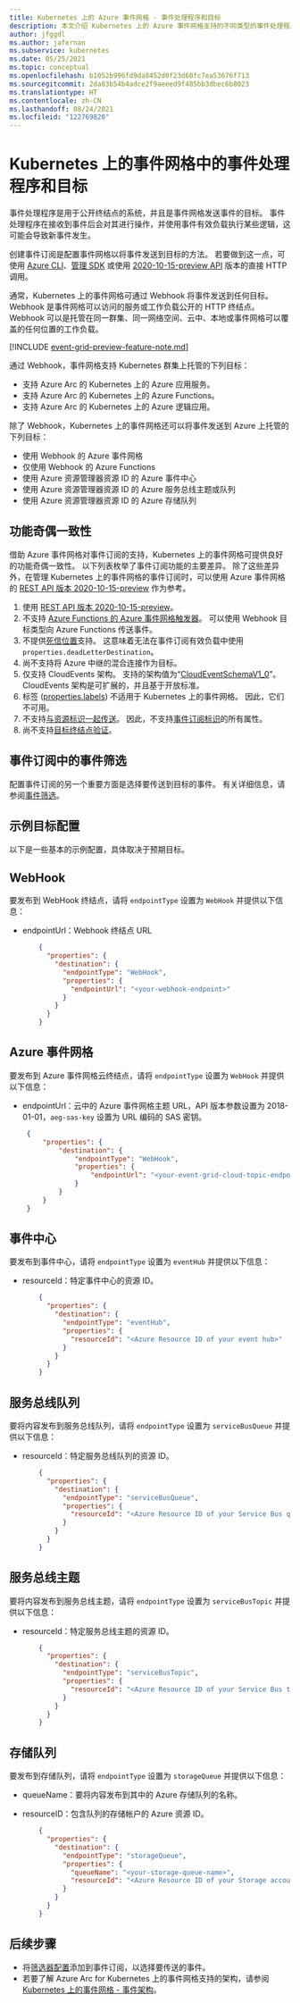 ```yaml
---
title: Kubernetes 上的 Azure 事件网格 - 事件处理程序和目标
description: 本文介绍 Kubernetes 上的 Azure 事件网格支持的不同类型的事件处理程序和目标
author: jfggdl
ms.author: jafernan
ms.subservice: kubernetes
ms.date: 05/25/2021
ms.topic: conceptual
ms.openlocfilehash: b1052b996fd9da8452d0f23d60fc7ea53676f713
ms.sourcegitcommit: 2da83b54b4adce2f9aeeed9f485bb3dbec6b8023
ms.translationtype: HT
ms.contentlocale: zh-CN
ms.lasthandoff: 08/24/2021
ms.locfileid: "122769820"
---
```

# <a name="event-handlers-destinations-in-event-grid-on-kubernetes"></a>Kubernetes 上的事件网格中的事件处理程序和目标
事件处理程序是用于公开终结点的系统，并且是事件网格发送事件的目标。 事件处理程序在接收到事件后会对其进行操作，并使用事件有效负载执行某些逻辑，这可能会导致新事件发生。

创建事件订阅是配置事件网格以将事件发送到目标的方法。 若要做到这一点，可使用 [Azure CLI](/cli/azure/eventgrid/event-subscription#az_eventgrid_event_subscription_create)、[管理 SDK](../sdk-overview.md#management-sdks) 或使用 [2020-10-15-preview API](/rest/api/eventgrid/version2021-06-01-preview/event-subscriptions/create-or-update) 版本的直接 HTTP 调用。

通常，Kubernetes 上的事件网格可通过 Webhook 将事件发送到任何目标。 Webhook 是事件网格可以访问的服务或工作负载公开的 HTTP 终结点。 Webhook 可以是托管在同一群集、同一网络空间、云中、本地或事件网格可以覆盖的任何位置的工作负载。 

[!INCLUDE [event-grid-preview-feature-note.md](../includes/event-grid-preview-feature-note.md)]

通过 Webhook，事件网格支持 Kubernetes 群集上托管的下列目标：

* 支持 Azure Arc 的 Kubernetes 上的 Azure 应用服务。 
* 支持 Azure Arc 的 Kubernetes 上的 Azure Functions。 
* 支持 Azure Arc 的 Kubernetes 上的 Azure 逻辑应用。

除了 Webhook，Kubernetes 上的事件网格还可以将事件发送到 Azure 上托管的下列目标：

- 使用 Webhook 的 Azure 事件网格
- 仅使用 Webhook 的 Azure Functions
- 使用 Azure 资源管理器资源 ID 的 Azure 事件中心
- 使用 Azure 资源管理器资源 ID 的 Azure 服务总线主题或队列
- 使用 Azure 资源管理器资源 ID 的 Azure 存储队列



## <a name="feature-parity"></a>功能奇偶一致性
借助 Azure 事件网格对事件订阅的支持，Kubernetes 上的事件网格可提供良好的功能奇偶一致性。 以下列表枚举了事件订阅功能的主要差异。 除了这些差异外，在管理 Kubernetes 上的事件网格的事件订阅时，可以使用 Azure 事件网格的 [REST API 版本 2020-10-15-preview](/rest/api/eventgrid/version2021-06-01-preview/event-subscriptions) 作为参考。

1. 使用 [REST API 版本 2020-10-15-preview](/rest/api/eventgrid/version2021-06-01-preview/event-subscriptions)。
2. 不支持 [Azure Functions 的 Azure 事件网格触发器](../../azure-functions/functions-bindings-event-grid-trigger.md?tabs=csharp%2Cconsole)。 可以使用 Webhook 目标类型向 Azure Functions 传送事件。
3. 不提供[死信位置](../manage-event-delivery.md#set-dead-letter-location)支持。 这意味着无法在事件订阅有效负载中使用 ``properties.deadLetterDestination``。
4. 尚不支持将 Azure 中继的混合连接作为目标。
5. 仅支持 CloudEvents 架构。 支持的架构值为“[CloudEventSchemaV1_0](/rest/api/eventgrid/version2021-06-01-preview/event-subscriptions/create-or-update#eventdeliveryschema)”。 CloudEvents 架构是可扩展的，并且基于开放标准。  
6. 标签 ([properties.labels](/rest/api/eventgrid/version2021-06-01-preview/event-subscriptions/create-or-update#request-body)) 不适用于 Kubernetes 上的事件网格。 因此，它们不可用。
7. 不支持[与资源标识一起传送](/rest/api/eventgrid/version2021-06-01-preview/event-subscriptions/create-or-update#deliverywithresourceidentity)。 因此，不支持[事件订阅标识](/rest/api/eventgrid/version2021-06-01-preview/event-subscriptions/create-or-update#eventsubscriptionidentity)的所有属性。
8. 尚不支持[目标终结点验证](../webhook-event-delivery.md#endpoint-validation-with-event-grid-events)。

## <a name="event-filtering-in-event-subscriptions"></a>事件订阅中的事件筛选
配置事件订阅的另一个重要方面是选择要传送到目标的事件。 有关详细信息，请参阅[事件筛选](filter-events.md)。

## <a name="sample-destination-configurations"></a>示例目标配置

以下是一些基本的示例配置，具体取决于预期目标。

## <a name="webhook"></a>WebHook
要发布到 WebHook 终结点，请将 `endpointType` 设置为 `WebHook` 并提供以下信息：

* endpointUrl：Webhook 终结点 URL

    ```json
        {
          "properties": {
            "destination": {
              "endpointType": "WebHook",
              "properties": {
                "endpointUrl": "<your-webhook-endpoint>"
              }
            }
          }
        }
    ```

## <a name="azure-event-grid"></a>Azure 事件网格

要发布到 Azure 事件网格云终结点，请将 `endpointType` 设置为 `WebHook` 并提供以下信息：

* endpointUrl：云中的 Azure 事件网格主题 URL，API 版本参数设置为 2018-01-01，`aeg-sas-key` 设置为 URL 编码的 SAS 密钥。 

   ```json
    {
        "properties": {
            "destination": {
                "endpointType": "WebHook",
                "properties": {
                    "endpointUrl": "<your-event-grid-cloud-topic-endpoint-url>?api-version=2018-01-01&aeg-sas-key=urlencoded(sas-key-value)"
                }
            }
        }
    }
   ```

## <a name="event-hubs"></a>事件中心

要发布到事件中心，请将 `endpointType` 设置为 `eventHub` 并提供以下信息：

* resourceId：特定事件中心的资源 ID。

    ```json
        {
          "properties": {
            "destination": {
              "endpointType": "eventHub",
              "properties": {
                "resourceId": "<Azure Resource ID of your event hub>"
              }
            }
          }
        }
    ```

## <a name="service-bus-queues"></a>服务总线队列

要将内容发布到服务总线队列，请将 `endpointType` 设置为 `serviceBusQueue` 并提供以下信息：

* resourceId：特定服务总线队列的资源 ID。

    ```json
        {
          "properties": {
            "destination": {
              "endpointType": "serviceBusQueue",
              "properties": {
                "resourceId": "<Azure Resource ID of your Service Bus queue>"
              }
            }
          }
        }
    ```

## <a name="service-bus-topics"></a>服务总线主题

要将内容发布到服务总线主题，请将 `endpointType` 设置为 `serviceBusTopic` 并提供以下信息：

* resourceId：特定服务总线主题的资源 ID。

    ```json
        {
          "properties": {
            "destination": {
              "endpointType": "serviceBusTopic",
              "properties": {
                "resourceId": "<Azure Resource ID of your Service Bus topic>"
              }
            }
          }
        }
    ```

## <a name="storage-queues"></a>存储队列

要发布到存储队列，请将 `endpointType` 设置为 `storageQueue` 并提供以下信息：

* queueName：要将内容发布到其中的 Azure 存储队列的名称。
* resourceID：包含队列的存储帐户的 Azure 资源 ID。

    ```json
        {
          "properties": {
            "destination": {
              "endpointType": "storageQueue",
              "properties": {
                "queueName": "<your-storage-queue-name>",
                "resourceId": "<Azure Resource ID of your Storage account>"
              }
            }
          }
        }
    ```

## <a name="next-steps"></a>后续步骤
* 将[筛选器配置](filter-events.md)添加到事件订阅，以选择要传送的事件。 
* 若要了解 Azure Arc for Kubernetes 上的事件网格支持的架构，请参阅 [Kubernetes 上的事件网格 - 事件架构](event-schemas.md)。
